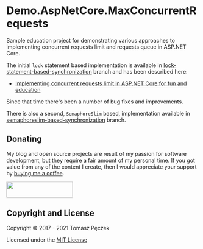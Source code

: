 # Demo.AspNetCore.MaxConcurrentRequests

Sample education project for demonstrating various approaches to implementing concurrent requests limit and requests queue in ASP.NET Core.

The initial `lock` statement based implementation is available in [lock-statement-based-synchronization](https://github.com/tpeczek/Demo.AspNetCore.MaxConcurrentRequests/tree/lock-statement-based-synchronization) branch and has been described here:

- [Implementing concurrent requests limit in ASP.NET Core for fun and education](http://www.tpeczek.com/2017/08/implementing-concurrent-requests-limit.html)

Since that time there's been a number of bug fixes and improvements.

There is also a second, `SemaphoreSlim` based, implementation available in [semaphoreslim-based-synchronization](https://github.com/tpeczek/Demo.AspNetCore.MaxConcurrentRequests/tree/semaphoreslim-based-synchronization) branch.

## Donating

My blog and open source projects are result of my passion for software development, but they require a fair amount of my personal time. If you got value from any of the content I create, then I would appreciate your support by [buying me a coffee](https://www.buymeacoffee.com/tpeczek).

<a href="https://www.buymeacoffee.com/tpeczek"><img src="https://www.buymeacoffee.com/assets/img/custom_images/black_img.png" style="height: 41px !important;width: 174px !important;box-shadow: 0px 3px 2px 0px rgba(190, 190, 190, 0.5) !important;-webkit-box-shadow: 0px 3px 2px 0px rgba(190, 190, 190, 0.5) !important;"  target="_blank"></a>

## Copyright and License

Copyright © 2017 - 2021 Tomasz Pęczek

Licensed under the [MIT License](https://github.com/tpeczek/Demo.AspNetCore.MaxConcurrentRequests/blob/master/LICENSE.md)